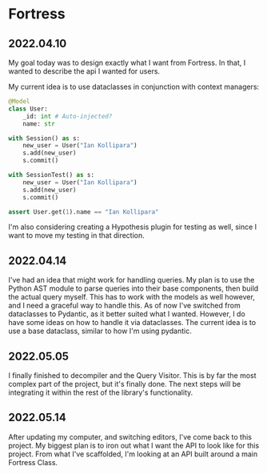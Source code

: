 # Fortress

## 2022.04.10
My goal today was to design exactly what I want from Fortress. In that, I wanted to
describe the api I wanted for users.

My current idea is to use dataclasses in conjunction with context managers:
```python
@Model
class User:
    _id: int # Auto-injected?
    name: str

with Session() as s:
    new_user = User("Ian Kollipara")
    s.add(new_user)
    s.commit()

with SessionTest() as s:
    new_user = User("Ian Kollipara")
    s.add(new_user)
    s.commit()

assert User.get(1).name == "Ian Kollipara"
```

I'm also considering creating a Hypothesis plugin for testing as well, since I want to
move my testing in that direction. 

## 2022.04.14
I've had an idea that might work for handling queries. My plan is to use the Python AST module to parse
queries into their base components, then build the actual query myself. This has to work with the models
as well however, and I need a graceful way to handle this. As of now I've switched from dataclasses to 
Pydantic, as it better suited what I wanted. However, I do have some ideas on how to handle it via dataclasses.
The current idea is to use a base dataclass, similar to how I'm using pydantic. 

## 2022.05.05
I finally finished to decompiler and the Query Visitor. This is by far the most complex part of the project, but it's finally done. The next steps will be integrating it within the rest of the library's functionality.

## 2022.05.14
After updating my computer, and switching editors, I've come back to this project. My biggest plan is to iron out what I want the API to look like for this project. From what I've scaffolded, I'm looking at an API built around a main Fortress Class. 
